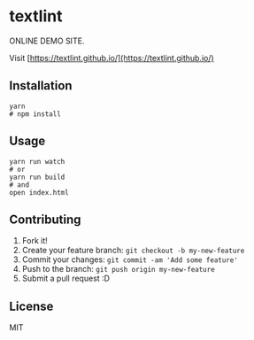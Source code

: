 # textlint

ONLINE DEMO SITE.

Visit [https://textlint.github.io/](https://textlint.github.io/)

## Installation

    yarn
    # npm install

## Usage

    yarn run watch
    # or
    yarn run build
    # and
    open index.html

## Contributing

1. Fork it!
2. Create your feature branch: `git checkout -b my-new-feature`
3. Commit your changes: `git commit -am 'Add some feature'`
4. Push to the branch: `git push origin my-new-feature`
5. Submit a pull request :D

## License

MIT